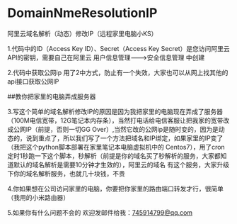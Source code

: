 # DomainNmeResolutionIP
阿里云域名解析（动态）修改IP（远程家里电脑小KS）

1.代码中的ID（Access Key ID）、Secret（Access Key Secret）是您访问阿里云API的密钥，需要自己在阿里云 用户信息管理--->安全信息管理 中创建

2.代码中获取公网ip 用了2中方式，防止有一个失效，大家也可以从网上找其他的api接口获取公网IP

##教你把家里的电脑弄成服务器

3.写这个简单的域名解析修改IP的原因是因为我把家里的电脑现在弄成了服务器（100M电信宽带，12G笔记本内存条），当然打电话给电信客服让把我家的宽带改成公网IP（前提，否则一切GG Over）,当然它改的公网ip是随时变的，因为是动态的，说到重点了，所以我们写了一个方法把域名和IP绑定，如果家里的IP变了（我把这个python脚本部署在家里笔记本电脑虚拟机中的 Centos7），用了cron 定时1秒跑一下这个脚本，秒解析（前提是你的域名买了秒解析的服务，大家都知道默认的域名解析是需要10分钟才生效的），阿里云的域名 有这个服务，大家升级下你的域名解析服务，也就几十块钱，不贵

4.你如果想在公司访问家里的电脑，你要把你家里的路由端口转发才行，很简单（我用的小米路由器）

5.如果你有什么问题不会的 欢迎发邮件给我：745914799@qq.com
